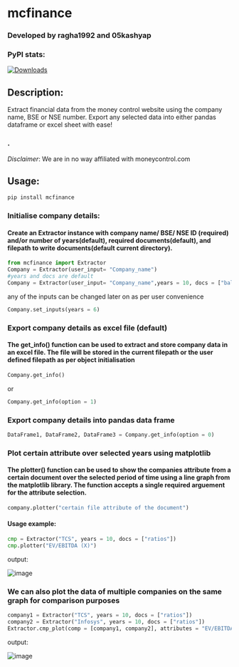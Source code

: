 # mcfinance

### Developed by ragha1992 and 05kashyap
### PyPI stats:
[![Downloads](https://static.pepy.tech/badge/mcfinance)](https://pepy.tech/project/mcfinance)
## Description:

Extract financial data from the money control website using the company name, BSE or NSE number.
Export any selected data into either pandas dataframe or excel sheet with ease!
### .

*Disclaimer*: We are in no way affiliated with moneycontrol.com
 
## Usage:
```python
pip install mcfinance
```
### Initialise company details:
#### Create an Extractor instance with company name/ BSE/ NSE ID (required) and/or number of years(default), required documents(default), and filepath to write documents(default current directory).

```python
from mcfinance import Extractor
Company = Extractor(user_input= "Company_name")
#years and docs are default
Company = Extractor(user_input= "Company_name",years = 10, docs = ["balance sheet", "profit loss"], filepath = "/files")
```
any of the inputs can be changed later on as per user convenience
```python
Company.set_inputs(years = 6)
```
### Export company details as excel file (default)
#### The get_info() function can be used to extract and store company data in an excel file. The file will be stored in the current filepath or the user defined filepath as per object initialisation 

```python
Company.get_info()
```
or
```python
Company.get_info(option = 1)
```

### Export company details into pandas data frame

```python
DataFrame1, DataFrame2, DataFrame3 = Company.get_info(option = 0)
```
### Plot certain attribute over selected years using matplotlib
#### The plotter() function can be used to show the companies attribute from a certain document over the selected period of time using a line graph from the matplotlib library. The function accepts a single required arguement for the attribute selection. 

```python
company.plotter("certain file attribute of the document")
```
#### Usage example: 

```python
cmp = Extractor("TCS", years = 10, docs = ["ratios"])
cmp.plotter("EV/EBITDA (X)")
```
output:

![image](https://github.com/05kashyap/moneycontrol_financial-extractor/assets/120780494/f5be744e-e065-4b03-b6df-2ca7e765c4b2)

### We can also plot the data of multiple companies on the same graph for comparison purposes
```python
company1 = Extractor("TCS", years = 10, docs = ["ratios"])
company2 = Extractor("Infosys", years = 10, docs = ["ratios"])
Extractor.cmp_plot(comp = [company1, company2], attributes = "EV/EBITDA (X)")
```
output:

![image](https://github.com/05kashyap/mcfinance/assets/120780494/294f8313-2876-4751-9485-18517dccb0d3)
